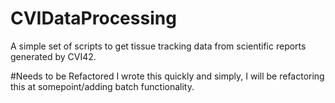 # CVIDataProcessing
A simple set of scripts to get tissue tracking data from scientific reports generated by CVI42.

#Needs to be Refactored
I wrote this quickly and simply, I will be refactoring this at somepoint/adding batch functionality.
